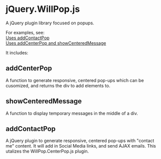 jQuery.WillPop.js
=============

A jQuery plugin library focused on popups. 

For examples, see:  
[Uses addContactPop](http://whentheresawill.net)  
[Uses addCenterPop and showCenteredMessage](http://www.sfyd.org/june_2014_slate)


It includes:

addCenterPop
-------------
A function to generate responsive, centered pop-ups which can be cusomized, and returns the div to add elements to.

showCenteredMessage
-------------------
A function to display temporary messages in the middle of a div.

addContactPop
---------
A jQuery plugin to generate responsive, centered pop-ups with "contact me" content. It will add in Social Media links, and send AJAX emails. This utalizes the WillPop.CenterPop.js plugin.